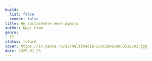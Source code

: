 ```yaml
---
build:
  list: false
  render: false
title: Не заставляйте меня думать
author: Круг Стив
genre:
- IT
status: future
cover: https://ir.ozone.ru/s3/multimedia-1/wc1000/6053518393.jpg
date: 2025-01-23
---
```


